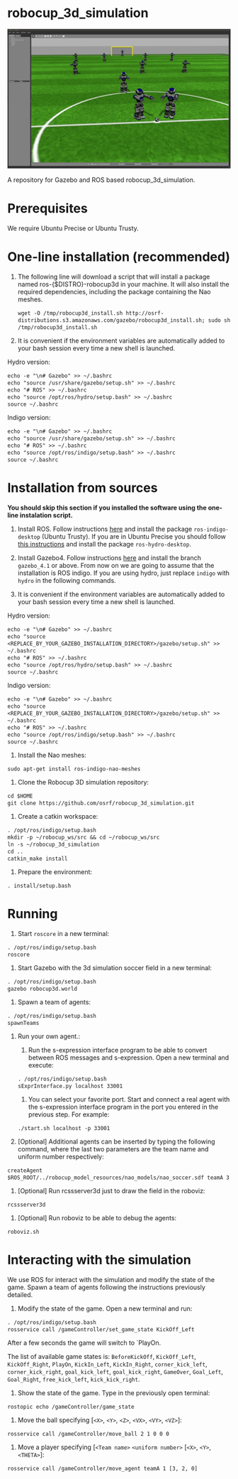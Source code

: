 robocup_3d_simulation
=====================

![Alt text](/naos_robocup.png?raw=true "3D Simulation game simulated in Gazebo")

A repository for Gazebo and ROS based robocup_3d_simulation.

Prerequisites
=============

We require Ubuntu Precise or Ubuntu Trusty.

One-line installation (recommended)
============

1. The following line will download a script that will install a package named
ros-{$DISTRO}-robocup3d in your machine. It will also install the required
dependencies, including the package containing the Nao meshes.

   ```
   wget -O /tmp/robocup3d_install.sh http://osrf-distributions.s3.amazonaws.com/gazebo/robocup3d_install.sh; sudo sh /tmp/robocup3d_install.sh
   ```

1. It is convenient if the environment variables are automatically added to your
bash session every time a new shell is launched.

  Hydro version:

  ~~~
  echo -e "\n# Gazebo" >> ~/.bashrc
  echo "source /usr/share/gazebo/setup.sh" >> ~/.bashrc
  echo "# ROS" >> ~/.bashrc
  echo "source /opt/ros/hydro/setup.bash" >> ~/.bashrc
  source ~/.bashrc
  ~~~

  Indigo version:

  ~~~
  echo -e "\n# Gazebo" >> ~/.bashrc
  echo "source /usr/share/gazebo/setup.sh" >> ~/.bashrc
  echo "# ROS" >> ~/.bashrc
  echo "source /opt/ros/indigo/setup.bash" >> ~/.bashrc
  source ~/.bashrc
  ~~~

Installation from sources
=========================

**You should skip this section if you installed the software using the one-line
instalation script.**

1. Install ROS. Follow instructions
 [here](http://wiki.ros.org/indigo/Installation/Ubuntu) and install the package
 `ros-indigo-desktop` (Ubuntu Trusty). If you are in Ubuntu Precise you should
 follow [this instructions](http://wiki.ros.org/hydro/Installation/Ubuntu) and
 install the package `ros-hydro-desktop`.

1. Install Gazebo4. Follow instructions
 [here](http://gazebosim.org/tutorials?tut=install_from_source&cat=install) and
 install the branch `gazebo_4.1` or above. From now on we are going to assume
 that the installation is ROS indigo. If you are using hydro, just replace
 `indigo` with `hydro` in the following commands.

1. It is convenient if the environment variables are automatically added to your
bash session every time a new shell is launched.

  Hydro version:

  ~~~
  echo -e "\n# Gazebo" >> ~/.bashrc
  echo "source <REPLACE_BY_YOUR_GAZEBO_INSTALLATION_DIRECTORY>/gazebo/setup.sh" >> ~/.bashrc
  echo "# ROS" >> ~/.bashrc
  echo "source /opt/ros/hydro/setup.bash" >> ~/.bashrc
  source ~/.bashrc
  ~~~

  Indigo version:

  ~~~
  echo -e "\n# Gazebo" >> ~/.bashrc
  echo "source <REPLACE_BY_YOUR_GAZEBO_INSTALLATION_DIRECTORY>/gazebo/setup.sh" >> ~/.bashrc
  echo "# ROS" >> ~/.bashrc
  echo "source /opt/ros/indigo/setup.bash" >> ~/.bashrc
  source ~/.bashrc
  ~~~

1. Install the Nao meshes:

  ~~~
  sudo apt-get install ros-indigo-nao-meshes
  ~~~

1. Clone the Robocup 3D simulation repository:

  ~~~
  cd $HOME
  git clone https://github.com/osrf/robocup_3d_simulation.git
  ~~~

1. Create a catkin workspace:

  ~~~
  . /opt/ros/indigo/setup.bash
  mkdir -p ~/robocup_ws/src && cd ~/robocup_ws/src
  ln -s ~/robocup_3d_simulation
  cd ..
  catkin_make install
  ~~~

1. Prepare the environment:

  ~~~
  . install/setup.bash
  ~~~

Running
=======

1. Start `roscore` in a new terminal:

  ~~~
  . /opt/ros/indigo/setup.bash
  roscore
  ~~~

1. Start Gazebo with the 3d simulation soccer field in a new terminal:

  ~~~
  . /opt/ros/indigo/setup.bash
  gazebo robocup3d.world
  ~~~

1. Spawn a team of agents:

  ~~~
  . /opt/ros/indigo/setup.bash
  spawnTeams
  ~~~

1. Run your own agent.:

    1. Run the s-expression interface program to be able to convert between ROS
    messages and s-expression. Open a new terminal and execute:

      ~~~
      . /opt/ros/indigo/setup.bash
      sExprInterface.py localhost 33001
      ~~~

    1. You can select your favorite port. Start and connect a real agent with the
    s-expression interface program in the port you entered in the previous step.
    For example:

      ~~~
      ./start.sh localhost -p 33001
      ~~~

1. [Optional] Additional agents can be inserted by typing the following command,
  where the last two parameters are the team name and uniform number
  respectively:

  ~~~
  createAgent $ROS_ROOT/../robocup_model_resources/nao_models/nao_soccer.sdf teamA 3
  ~~~

1. [Optional] Run rcssserver3d just to draw the field in the roboviz:

  ~~~
  rcssserver3d
  ~~~

1. [Optional] Run roboviz to be able to debug the agents:

  ~~~
  roboviz.sh
  ~~~


Interacting with the simulation
===============================

We use ROS for interact with the simulation and modify the state of the game.
Spawn a team of agents following the instructions previously detailed.

1. Modify the state of the game. Open a new terminal and run:

  ~~~
  . /opt/ros/indigo/setup.bash
  rosservice call /gameController/set_game_state KickOff_Left
  ~~~

  After a few seconds the game will switch to `PlayOn.

  The list of available game states is: `BeforeKickOff`, `KickOff_Left`,
  `KickOff_Right`, `PlayOn`, `KickIn_Left`, `KickIn_Right`, `corner_kick_left`,
  `corner_kick_right`, `goal_kick_left`, `goal_kick_right`, `GameOver`,
  `Goal_Left`, `Goal_Right`, `free_kick_left`, `kick_kick_right`.

1. Show the state of the game. Type in the previously open terminal:

  ~~~
  rostopic echo /gameController/game_state
  ~~~

1. Move the ball specifying [`<X>`, `<Y>`, `<Z>`, `<VX>`, `<VY>`, `<VZ>`]:

  ~~~
  rosservice call /gameController/move_ball 2 1 0 0 0
  ~~~

1. Move a player specifying [`<Team name>` `<uniform number>` [`<X>`, `<Y>`, `<THETA>`]:

  ~~~
  rosservice call /gameController/move_agent teamA 1 [3, 2, 0]
  ~~~
